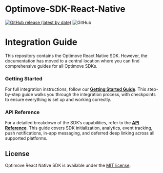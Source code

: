 # Optimove-SDK-React-Native

[![GitHub release (latest by date)](https://img.shields.io/github/v/release/optimove-tech/Optimove-SDK-React-Native?style=flat-square)](https://github.com/optimove-tech/Optimove-SDK-React-Native/releases/latest)
![GitHub](https://img.shields.io/github/license/optimove-tech/Optimove-SDK-React-Native?style=flat-square)

# Integration Guide

This repository contains the Optimove React Native SDK. However, the documentation has moved to a central location where you can find comprehensive guides for all Optimove SDKs.  

### Getting Started  
For full integration instructions, follow our **[Getting Started Guide](https://developer.optimove.com/docs/optimobile-getting-started)**. This step-by-step guide walks you through the integration process, with checkpoints to ensure everything is set up and working correctly.  

### API Reference  
For a detailed breakdown of the SDK’s capabilities, refer to the **[API Reference](https://developer.optimove.com/reference/api-reference-optimobile-sdk)**. This guide covers SDK initialization, analytics, event tracking, push notifications, in-app messaging, and deferred deep linking across all supported platforms.  

## License

Optimove React Native SDK is available under the [MIT license](LICENSE).
